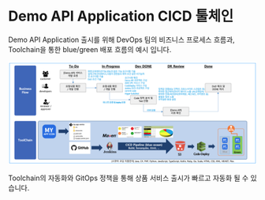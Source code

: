 # Demo API Application CICD 툴체인 

 
Demo API Application 출시를 위해 DevOps 팀의 비즈니스 프로세스 흐름과, Toolchain을 통한 blue/green 배포 흐름의 예시 입니다.

![demo-api infrastructure](../img/demo-api-business-flow-toolchain.png)

Toolchain의 자동화와 GitOps 정책을 통해 상품 서비스 출시가 빠르고 자동화 될 수 있습니다.
